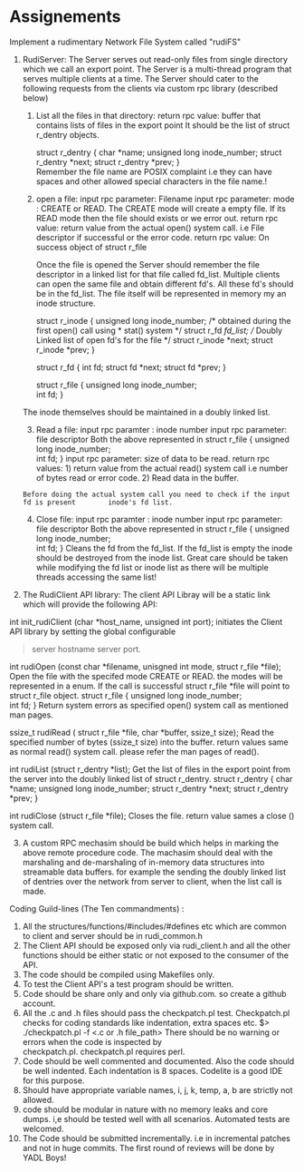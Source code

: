 # Assignements

Implement a rudimentary Network File System called "rudiFS"

1) RudiServer: The Server serves out read-only files from single directory which we call an export point. The Server is a multi-thread program that serves multiple clients at a time.
    The Server should cater to the following requests from the clients via custom rpc library (described below)

     1) List all the files in that directory: 
         return rpc value: buffer that contains lists of files in the export point
         It should be the list of struct r_dentry objects.

         struct r_dentry {
                    char *name;
                    unsigned long inode_number;
                    struct r_dentry *next;
                    struct r_dentry *prev;
         }      
         Remember the file name are POSIX complaint i.e they can have spaces and            other allowed special characters in the file name.!

     2) open a file:
         input rpc parameter: Filename
         input rpc parameter: mode : CREATE  or READ. The CREATE mode will 
                                                  create a empty file. If its READ mode then the 
                                                  file should exists or we error out.
         return rpc value: return value from the actual open() system call. i.e File 
                                  descriptor if successful or the error code.
         return rpc value: On success object of struct r_file 

         Once the file is opened the Server should remember the file descriptor in a linked list for that file called fd_list. Multiple clients can open the same file and obtain different fd's. All these fd's should be in the fd_list. The file itself will be represented in memory my an inode structure.

         struct r_inode {
             unsigned long inode_number; /* obtained during the first open() call using 
                                                          * stat() system */
              struct r_fd *fd_list;  /* Doubly Linked list of open fd's for the file */
              struct r_inode *next;
              struct r_inode *prev;
         }

         struct r_fd {
                int fd;
                struct fd *next;
                struct fd *prev;
         }

        struct r_file {
                 unsigned long inode_number;       
                  int fd;
        }  

      The inode themselves should be maintained in a doubly linked list.


     3) Read a file:
         input rpc paramter : inode number
         input rpc parameter: file descriptor
         Both the above represented in 
         struct r_file {
                 unsigned long inode_number;       
                  int fd;
         }
         input rpc parameter: size of data to be read.
         return rpc values: 1) return value from the actual read() system call i.e number of 
                                       bytes read or error code.
                                   2) Read data in the buffer.

       Before doing the actual system call you need to check if the input fd is present        inode's fd list. 
  
      4) Close file:
          input rpc paramter : inode number
          input rpc parameter: file descriptor
         Both the above represented in 
         struct r_file {
                 unsigned long inode_number;       
                  int fd;
         }
          Cleans the fd from the fd_list. If the fd_list is empty the inode should be destroyed  from the inode list.
          Great care should be taken while modifying the fd list or inode list as there will be multiple threads accessing the same list!


2) The RudiClient API library: The client API Libray will be a static link which will provide the following API:

int init_rudiClient (char *host_name, unsigned int port);
initiates the Client API library by setting the global configurable
> server hostname
> server port. 

int rudiOpen (const char *filename, unisgned int mode, struct r_file *file);
Open the file with the specifed mode CREATE or READ. the modes will be represented in a enum. If the call is successful struct r_file *file will point to struct r_file object.
        struct r_file {
                 unsigned long inode_number;       
                  int fd;
        }
Return system errors as specified open() system call as mentioned man pages. 

ssize_t rudiRead ( struct r_file *file, char *buffer, ssize_t size);
Read the specified number of bytes (ssize_t size) into the buffer. return values same as normal read() system call. please refer the man pages of read().

int rudiList (struct r_dentry *list);
Get the list of files in the export point from the server into the doubly linked list of struct r_dentry.
         struct r_dentry {
                    char *name;
                    unsigned long inode_number;
                    struct r_dentry *next;
                    struct r_dentry *prev;
         }

int rudiClose (struct r_file *file);
Closes the file. return value sames a close () system call.

3) A custom RPC mechasim should be build which helps in marking the above remote procedure code. The machasim should deal with the marshaling and de-marshaling of in-memory data structures into streamable data buffers.
for example the sending the doubly linked list of dentries over the network from server to client, when the list call is made.

Coding Guild-lines (The Ten commandments) : 
1) All the structures/functions/#includes/#defines etc which are common to client and server should be in rudi_common.h
2) The Client API should be exposed only via rudi_client.h and all the other functions should be either static or not exposed to the consumer of the API.
3) The code should be compiled using Makefiles only.
4) To test the Client API's a test program should be written.
5) Code should be share only and only via github.com. so create a github account.
6) All the .c and .h files should pass the checkpatch.pl test. Checkpatch.pl checks    for coding standards like indentation, extra spaces etc.
   $> ./checkpatch.pl -f <.c or .h file_path>
   There should be no warning or errors when the code is inspected by    
    checkpatch.pl. checkpatch.pl requires perl.
7) Code should be well commented and documented. Also the code should be well indented. Each indentation is 8 spaces. Codelite is a good IDE for this purpose.
8) Should have appropriate  variable names, i, j, k, temp, a, b are strictly not allowed.
9) code should be modular in nature with no memory leaks and core dumps. i,e should be tested well with all scenarios. Automated tests are welcomed.
10) The Code should be submitted incrementally. i.e in incremental patches and not in huge commits. The first round of reviews will be done by YADL Boys!

